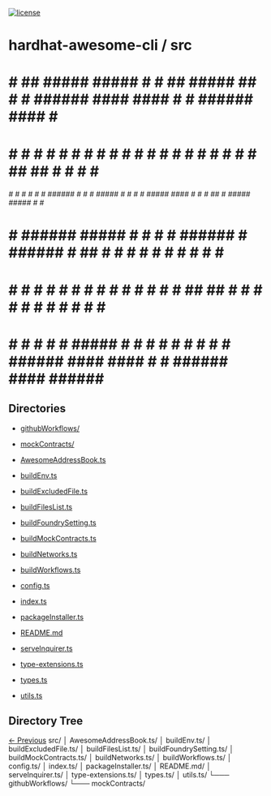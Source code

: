 
[![license](https://img.shields.io/github/license/jamesisaac/react-native-background-task.svg)](https://opensource.org/licenses/MIT)


# hardhat-awesome-cli / src

#    #   ##   #####  #####  #    #   ##   #####         ##   #    # ######  ####   ####  #    # ######        ####  #      # 
#    #  #  #  #    # #    # #    #  #  #    #          #  #  #    # #      #      #    # ##  ## #            #    # #      # 
###### #    # #    # #    # ###### #    #   #   ##### #    # #    # #####   ####  #    # # ## # #####  ##### #      #      # 
#    # ###### #####  #    # #    # ######   #         ###### # ## # #           # #    # #    # #            #      #      # 
#    # #    # #   #  #    # #    # #    #   #         #    # ##  ## #      #    # #    # #    # #            #    # #      # 
#    # #    # #    # #####  #    # #    #   #         #    # #    # ######  ####   ####  #    # ######        ####  ###### # 

## Directories
 - [githubWorkflows/](./githubWorkflows/) - [mockContracts/](./mockContracts/)

 - [AwesomeAddressBook.ts](./AwesomeAddressBook.ts) - [buildEnv.ts](./buildEnv.ts) - [buildExcludedFile.ts](./buildExcludedFile.ts) - [buildFilesList.ts](./buildFilesList.ts) - [buildFoundrySetting.ts](./buildFoundrySetting.ts) - [buildMockContracts.ts](./buildMockContracts.ts) - [buildNetworks.ts](./buildNetworks.ts) - [buildWorkflows.ts](./buildWorkflows.ts) - [config.ts](./config.ts) - [index.ts](./index.ts) - [packageInstaller.ts](./packageInstaller.ts) - [README.md](./README.md) - [serveInquirer.ts](./serveInquirer.ts) - [type-extensions.ts](./type-extensions.ts) - [types.ts](./types.ts) - [utils.ts](./utils.ts)
## Directory Tree
[<- Previous](https://github.com/marc-aurele-besner/hardhat-awesome-cli.git)
src/
   │   AwesomeAddressBook.ts/
   │   buildEnv.ts/
   │   buildExcludedFile.ts/
   │   buildFilesList.ts/
   │   buildFoundrySetting.ts/
   │   buildMockContracts.ts/
   │   buildNetworks.ts/
   │   buildWorkflows.ts/
   │   config.ts/
   │   index.ts/
   │   packageInstaller.ts/
   │   README.md/
   │   serveInquirer.ts/
   │   type-extensions.ts/
   │   types.ts/
   │   utils.ts/
   └─── githubWorkflows/
   └─── mockContracts/

